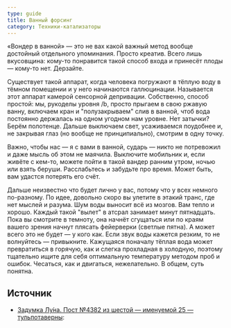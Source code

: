 ```yaml
---
type: guide
title: Ванный форсинг
category: Техники-катализаторы
---
```


«Вондер в ванной» — это не вах какой важный метод вообще достойный отдельного упоминания. Просто креатив. Всего лишь вкусовщина: кому-то понравится такой способ входа и принесёт плоды — кому-то нет. Дерзайте.
 
Существует такой аппарат, когда человека погружают в тёплую воду в тёмном помещении и у него начинаются галлюцинации. Называется этот аппарат камерой сенсорной депривации. Собственно, способ простой: мы, рукоделы уровня /b, просто прыгаем в свою ржавую ванну, включаем кран и "полузакрываем" слив в ванной, чтоб вода постоянно держалась на одном угодном нам уровне. Нет затычки? Берём полотенце. Дальше выключаем свет, усаживаемся поудобнее и, не закрывая глаз (но вообще не принципиально), смотрим в одну точку.
 
Важно, чтобы нас — я с вами в ванной, сударь — никто не потревожил и даже мысль об этом не маячила. Выключите мобильник и, если живёте с кем-то, можете пойти в такой вандер ранним утром, ночью или взять беруши. Расслабьтесь и забудьте про время. Может быть, вам удастся потерять его счёт.
 
Дальше неизвестно что будет лично у вас, потому что у всех немного по-разному. По идее, довольно скоро вы улетите в этакий транс, где нет мыслей и разума. Шум воды выносит всё из мозгов. Вам тепло и хорошо. Каждый такой "вылет" в атсрал занимает минут пятнадцать. Пока вы смотрите в темноту, она начнёт сгущаться или по краям вашего зрения начнут плясать фейерверки (светлые пятна). А может всего это не будет — у кого как. Если звук воды кажется резким, то не волнуйтесь — привыкните. Кажущаяся поначалу тёплая вода может превратиться в горячую, как и слегка прохладная в холодную, поэтому тщательно ищите для себя оптимальную температуру методом проб и ошибок. Чесаться, как и двигаться, нежелательно. В общем, суть понятна.

## Источник
* [Задумка Лу́на. Пост №4382 из шестой — именуемой 25 — тульпотаверны](http://2ch.hk/se/res/3804.html): 
